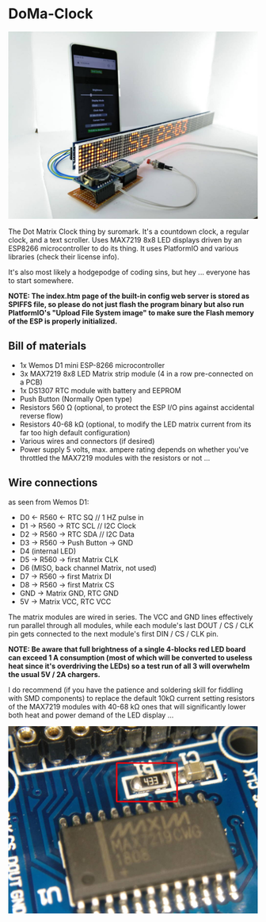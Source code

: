 # DoMa-Clock

![Clock without enclosure](/docs/img/2019-10-06_215001_IMG_web.jpg)

The Dot Matrix Clock thing by suromark. It's a countdown clock, a regular clock, and a text scroller. Uses MAX7219 8x8 LED displays driven by an ESP8266 microcontroller to do its thing. It uses PlatformIO and various libraries (check their license info).

It's also most likely a hodgepodge of coding sins, but hey ... everyone has to start somewhere.

**NOTE: The index.htm page of the built-in config web server is stored as SPIFFS file, so please do not just flash the program binary but also run PlatformIO's "Upload File System image" to make sure the Flash memory of the ESP is properly initialized.**

## Bill of materials

- 1x Wemos D1 mini ESP-8266 microcontroller
- 3x MAX7219 8x8 LED Matrix strip module (4 in a row pre-connected on a PCB)
- 1x DS1307 RTC module with battery and EEPROM
- Push Button (Normally Open type)
- Resistors 560 Ω (optional, to protect the ESP I/O pins against accidental reverse flow)
- Resistors 40-68 kΩ (optional, to modify the LED matrix current from its far too high default configuration)
- Various wires and connectors (if desired)
- Power supply 5 volts, max. ampere rating depends on whether you've throttled the MAX7219 modules with the resistors or not ...  

## Wire connections

as seen from Wemos D1:

- D0 <- R560 <- RTC SQ // 1 HZ pulse in
- D1 -> R560 -> RTC SCL // I2C Clock
- D2 -> R560 -> RTC SDA // I2C Data
- D3 -> R560 -> Push Button -> GND
- D4 (internal LED)
- D5 -> R560 -> first Matrix CLK
- D6 (MISO, back channel Matrix, not used)
- D7 -> R560 -> first Matrix DI
- D8 -> R560 -> first Matrix CS
- GND -> Matrix GND, RTC GND
- 5V -> Matrix VCC, RTC VCC

The matrix modules are wired in series. The VCC and GND lines effectively run parallel through all modules, while each module's last DOUT / CS / CLK pin gets connected to the next module's first DIN / CS / CLK pin.

**NOTE: Be aware that full brightness of a single 4-blocks red LED board can exceed 1 A consumption (most of which will be converted to useless heat since it's overdriving the LEDs) so a test run of all 3 will overwhelm the usual 5V / 2A chargers.**

I do recommend (if you have the patience and soldering skill for fiddling with SMD components) to replace the default 10kΩ current setting resistors of the MAX7219 modules with 40-68 kΩ ones that will significantly lower both heat and power demand of the LED display ...

![Replaced resistor](/docs/img/2019-09-29_181650_IMG_web.jpg)